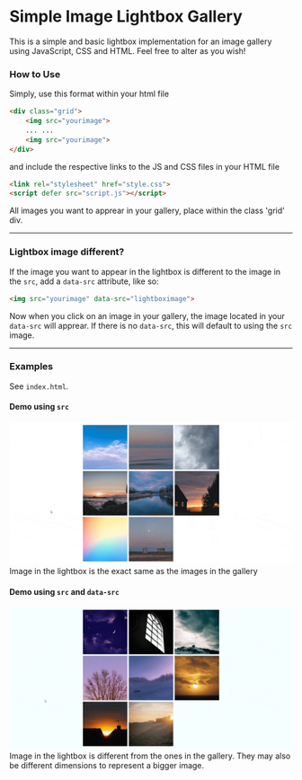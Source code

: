 # Simple Image Lightbox Gallery
This is a simple and basic lightbox implementation for an image gallery using JavaScript, CSS and HTML. Feel free to alter as you wish!

### How to Use
Simply, use this format within your html file
```html
<div class="grid">
    <img src="yourimage">
    ... ...
    <img src="yourimage">
</div>
```
and include the respective links to the JS and CSS files in your HTML file
```html
<link rel="stylesheet" href="style.css">
<script defer src="script.js"></script>
```
All images you want to apprear in your gallery, place within the class 'grid' div.

----
### Lightbox image different?
If the image you want to appear in the lightbox is different to the image in the `src`, add a `data-src` attribute, like so:
```html
<img src="yourimage" data-src="lightboximage">
```
Now when you click on an image in your gallery, the image located in your `data-src` will apprear. If there is no `data-src`, this will default to using the `src` image.

----
### Examples
See `index.html`.

#### Demo using `src`
![Demo using src](lightbox_demo_1.gif)
Image in the lightbox is the exact same as the images in the gallery

#### Demo using `src` and `data-src`
![Demo using src and data-src](lightbox_demo_2.gif)
Image in the lightbox is different from the ones in the gallery. They may also be different dimensions to represent a bigger image.